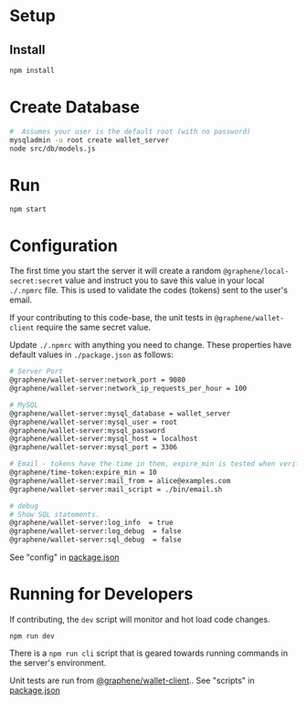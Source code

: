 # Setup
## Install
```bash
npm install
```

# Create Database
```bash
#  Assumes your user is the default root (with no password)
mysqladmin -u root create wallet_server
node src/db/models.js
```

# Run
`npm start`

# Configuration
The first time you start the server it will create a random `@graphene/local-secret:secret` value and instruct you to save this value in your local `./.npmrc` file.  This is used to validate the codes (tokens) sent to the user's email.

If your contributing to this code-base, the unit tests in `@graphene/wallet-client` require the same secret value. 

Update `./.npmrc` with anything you need to change.  These properties have default values in `./package.json` as follows:
```sh
# Server Port
@graphene/wallet-server:network_port = 9080
@graphene/wallet-server:network_ip_requests_per_hour = 100

# MySQL
@graphene/wallet-server:mysql_database = wallet_server
@graphene/wallet-server:mysql_user = root
@graphene/wallet-server:mysql_password
@graphene/wallet-server:mysql_host = localhost
@graphene/wallet-server:mysql_port = 3306

# Email - tokens have the time in them, expire_min is tested when verifying
@graphene/time-token:expire_min = 10
@graphene/wallet-server:mail_from = alice@examples.com
@graphene/wallet-server:mail_script = ./bin/email.sh

# debug
# Show SQL statements.
@graphene/wallet-server:log_info  = true
@graphene/wallet-server:log_debug  = false
@graphene/wallet-server:sql_debug  = false
```
See "config" in [package.json](./package.json)

# Running for Developers
If contributing, the `dev` script will monitor and hot load code changes.  
 
`npm run dev`

There is a `npm run cli` script that is geared towards running commands in the server's environment.

Unit tests are run from [@graphene/wallet-client](../../libraries/@graphene/wallet-client)..
See "scripts" in [package.json](./package.json)
